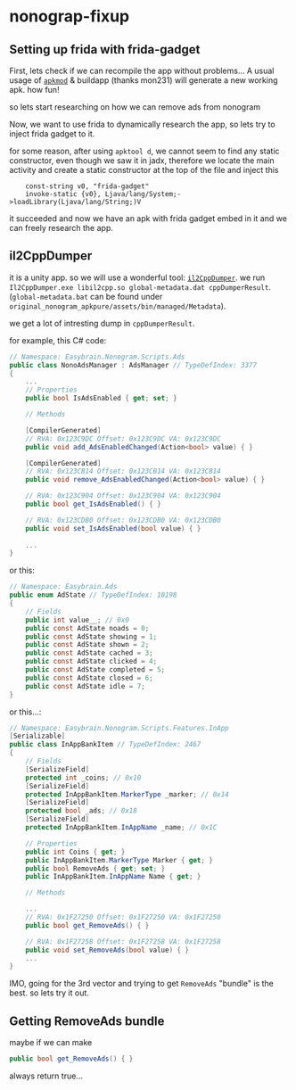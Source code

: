 # nonograp-fixup

## Setting up frida with frida-gadget

First, lets check if we can recompile the app without problems...
A usual usage of [`apkmod`](https://github.com/mon231/apkpatcher) & buildapp (thanks mon231) will generate a new working apk. how fun!

so lets start researching on how we can remove ads from nonogram

Now, we want to use frida to dynamically research the app, so lets try to inject frida gadget to it.

for some reason, after using `apktool d`, we cannot seem to find any static constructor, even though we saw it in jadx, therefore we locate the main activity and create a static constructor at the top of the file and inject this

```
    const-string v0, "frida-gadget"
    invoke-static {v0}, Ljava/lang/System;->loadLibrary(Ljava/lang/String;)V
```

it succeeded and now we have an apk with frida gadget embed in it and we can freely research the app.

## il2CppDumper

it is a unity app. so we will use a wonderful tool: [`il2CppDumper`](https://github.com/Perfare/Il2CppDumper).
we run `Il2CppDumper.exe libil2cpp.so global-metadata.dat cppDumperResult`. (`global-metadata.bat` can be found under `original_nonogram_apkpure/assets/bin/managed/Metadata`).

we get a lot of intresting dump in `cppDumperResult`.

for example, this C# code:

```C#
// Namespace: Easybrain.Nonogram.Scripts.Ads
public class NonoAdsManager : AdsManager // TypeDefIndex: 3377
{
    ...
	// Properties
	public bool IsAdsEnabled { get; set; }

	// Methods

	[CompilerGenerated]
	// RVA: 0x123C9DC Offset: 0x123C9DC VA: 0x123C9DC
	public void add_AdsEnabledChanged(Action<bool> value) { }

	[CompilerGenerated]
	// RVA: 0x123CB14 Offset: 0x123CB14 VA: 0x123CB14
	public void remove_AdsEnabledChanged(Action<bool> value) { }

	// RVA: 0x123C904 Offset: 0x123C904 VA: 0x123C904
	public bool get_IsAdsEnabled() { }

	// RVA: 0x123CDB0 Offset: 0x123CDB0 VA: 0x123CDB0
	public void set_IsAdsEnabled(bool value) { }
    
    ...
}
```

or this:
```C#
// Namespace: Easybrain.Ads
public enum AdState // TypeDefIndex: 10198
{
	// Fields
	public int value__; // 0x0
	public const AdState noads = 0;
	public const AdState showing = 1;
	public const AdState shown = 2;
	public const AdState cached = 3;
	public const AdState clicked = 4;
	public const AdState completed = 5;
	public const AdState closed = 6;
	public const AdState idle = 7;
}
```

or this...:

```C#
// Namespace: Easybrain.Nonogram.Scripts.Features.InApp
[Serializable]
public class InAppBankItem // TypeDefIndex: 2467
{
	// Fields
	[SerializeField]
	protected int _coins; // 0x10
	[SerializeField]
	protected InAppBankItem.MarkerType _marker; // 0x14
	[SerializeField]
	protected bool _ads; // 0x18
	[SerializeField]
	protected InAppBankItem.InAppName _name; // 0x1C

	// Properties
	public int Coins { get; }
	public InAppBankItem.MarkerType Marker { get; }
	public bool RemoveAds { get; set; }
	public InAppBankItem.InAppName Name { get; }

	// Methods

    ...
	// RVA: 0x1F27250 Offset: 0x1F27250 VA: 0x1F27250
	public bool get_RemoveAds() { }

	// RVA: 0x1F27258 Offset: 0x1F27258 VA: 0x1F27258
	public void set_RemoveAds(bool value) { }
    ...
}
```

IMO, going for the 3rd vector and trying to get `RemoveAds` "bundle" is the best. so lets try it out.

## Getting RemoveAds bundle

maybe if we can make
```C#
public bool get_RemoveAds() { }
```

always return true...
